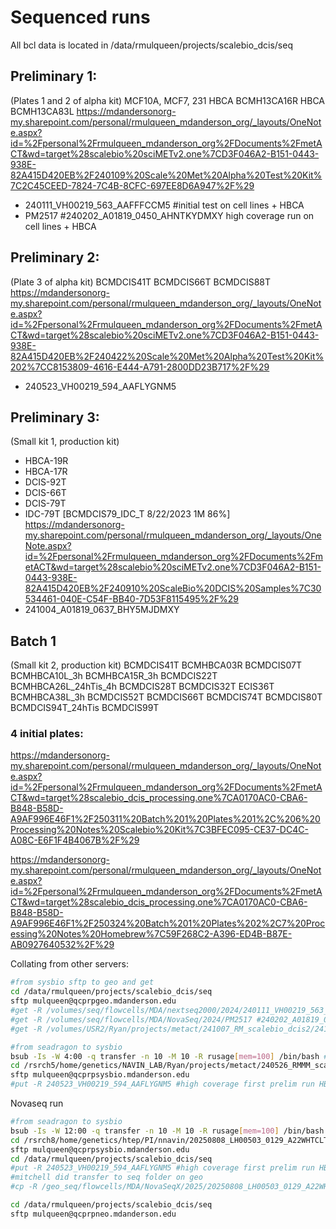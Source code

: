 # Sequenced runs
All bcl data is located in /data/rmulqueen/projects/scalebio_dcis/seq

## Preliminary 1:
(Plates 1 and 2 of alpha kit)
MCF10A, MCF7, 231
HBCA BCMH13CA16R
HBCA BCMH13CA83L
https://mdandersonorg-my.sharepoint.com/personal/rmulqueen_mdanderson_org/_layouts/OneNote.aspx?id=%2Fpersonal%2Frmulqueen_mdanderson_org%2FDocuments%2FmetACT&wd=target%28scalebio%20sciMETv2.one%7CD3F046A2-B151-0443-938E-82A415D420EB%2F240109%20Scale%20Met%20Alpha%20Test%20Kit%7C2C45CEED-7824-7C4B-8CFC-697EE8D6A947%2F%29
- 240111_VH00219_563_AAFFFCCM5 #initial test on cell lines + HBCA
- PM2517 #240202_A01819_0450_AHNTKYDMXY high coverage run on cell lines + HBCA

## Preliminary 2:
(Plate 3 of alpha kit)
BCMDCIS41T
BCMDCIS66T
BCMDCIS88T
https://mdandersonorg-my.sharepoint.com/personal/rmulqueen_mdanderson_org/_layouts/OneNote.aspx?id=%2Fpersonal%2Frmulqueen_mdanderson_org%2FDocuments%2FmetACT&wd=target%28scalebio%20sciMETv2.one%7CD3F046A2-B151-0443-938E-82A415D420EB%2F240422%20Scale%20Met%20Alpha%20Test%20Kit%202%7CC8153809-4616-E444-A791-2800DD23B717%2F%29
- 240523_VH00219_594_AAFLYGNM5

## Preliminary 3:
(Small kit 1, production kit)
- HBCA-19R 
- HBCA-17R 
- DCIS-92T 
- DCIS-66T 
- DCIS-79T 
- IDC-79T 
[BCMDCIS79_IDC_T 8/22/2023 1M 86%]
https://mdandersonorg-my.sharepoint.com/personal/rmulqueen_mdanderson_org/_layouts/OneNote.aspx?id=%2Fpersonal%2Frmulqueen_mdanderson_org%2FDocuments%2FmetACT&wd=target%28scalebio%20sciMETv2.one%7CD3F046A2-B151-0443-938E-82A415D420EB%2F240910%20ScaleBio%20DCIS%20Samples%7C30534461-040E-C54F-BB40-7D53F8115495%2F%29
- 241004_A01819_0637_BHY5MJDMXY 

## Batch 1 
(Small kit 2, production kit)
BCMDCIS41T
BCMHBCA03R
BCMDCIS07T
BCMHBCA10L_3h
BCMHBCA15R_3h
BCMDCIS22T
BCMHBCA26L_24hTis_4h
BCMDCIS28T
BCMDCIS32T
ECIS36T
BCMHBCA38L_3h
BCMDCIS52T
BCMDCIS66T
BCMDCIS74T
BCMDCIS80T
BCMDCIS94T_24hTis
BCMDCIS99T

### 4 initial plates:
https://mdandersonorg-my.sharepoint.com/personal/rmulqueen_mdanderson_org/_layouts/OneNote.aspx?id=%2Fpersonal%2Frmulqueen_mdanderson_org%2FDocuments%2FmetACT&wd=target%28scalebio_dcis_processing.one%7CA0170AC0-CBA6-B848-B58D-A9AF996E46F1%2F250311%20Batch%201%20Plates%201%2C%206%20Processing%20Notes%20Scalebio%20Kit%7C3BFEC095-CE37-DC4C-A08C-E6F1F4B4067B%2F%29

https://mdandersonorg-my.sharepoint.com/personal/rmulqueen_mdanderson_org/_layouts/OneNote.aspx?id=%2Fpersonal%2Frmulqueen_mdanderson_org%2FDocuments%2FmetACT&wd=target%28scalebio_dcis_processing.one%7CA0170AC0-CBA6-B848-B58D-A9AF996E46F1%2F250324%20Batch%201%20Plates%202%2C7%20Processing%20Notes%20Homebrew%7C59F268C2-A396-ED4B-B87E-AB0927640532%2F%29


Collating from other servers:

```bash
#from sysbio sftp to geo and get
cd /data/rmulqueen/projects/scalebio_dcis/seq
sftp mulqueen@qcprpgeo.mdanderson.edu
#get -R /volumes/seq/flowcells/MDA/nextseq2000/2024/240111_VH00219_563_AAFFFCCM5 #initial test on cell lines + HBCA
#get -R /volumes/seq/flowcells/MDA/NovaSeq/2024/PM2517 #240202_A01819_0450_AHNTKYDMXY high coverage run on cell lines + HBCA
#get -R /volumes/USR2/Ryan/projects/metact/241007_RM_scalebio_dcis2/241004_A01819_0637_BHY5MJDMXY #novaseq of additional samples (second prelim run)
```

```bash
#from seadragon to sysbio
bsub -Is -W 4:00 -q transfer -n 10 -M 10 -R rusage[mem=100] /bin/bash #small interactive node for bcl-convert 
cd /rsrch5/home/genetics/NAVIN_LAB/Ryan/projects/metact/240526_RMMM_scalebio_dcis
sftp mulqueen@qcprpsysbio.mdanderson.edu
#put -R 240523_VH00219_594_AAFLYGNM5 #high coverage first prelim run HBCA + DCIS 
```

Novaseq run
```bash
#from seadragon to sysbio
bsub -Is -W 12:00 -q transfer -n 10 -M 10 -R rusage[mem=100] /bin/bash #small interactive node for bcl-convert 
cd /rsrch8/home/genetics/htep/PI/nnavin/20250808_LH00503_0129_A22WHTCLT4/
sftp mulqueen@qcprpsysbio.mdanderson.edu
cd /data/rmulqueen/projects/scalebio_dcis/seq
#put -R 240523_VH00219_594_AAFLYGNM5 #high coverage first prelim run HBCA + DCIS 
#mitchell did transfer to seq folder on geo
#cp -R /geo_seq/flowcells/MDA/NovaSeqX/2025/20250808_LH00503_0129_A22WHTCLT4/ /data/rmulqueen/projects/scalebio_dcis/seq/20250808_LH00503_0129_A22WHTCLT4/

```

```bash
cd /data/rmulqueen/projects/scalebio_dcis/seq
sftp mulqueen@qcprpneo.mdanderson.edu

```
